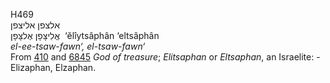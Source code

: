 <body>
  <p>H469<br>  אלצפן    אליצפן  <br> אֱלִיצָּפָן  אֶלצָּפָן  ‎  ‘ĕlı̂ytsâphân  ‘eltsâphân  <br><i>el-ee-tsaw-fawn‘,</i> <i>el-tsaw-fawn‘ </i><br>From <a href="h0410.htm">410</a> and <a href="h6845.htm">6845</a>  <i>God</i> <i>of</i> <i>treasure</i>; <i>Elitsaphan</i> or <i>Eltsaphan</i>, an Israelite: - Elizaphan, Elzaphan.<br></p>
 </body>